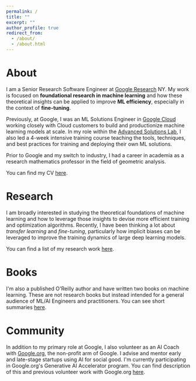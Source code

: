 ```yaml
---
permalink: /
title: ""
excerpt: ""
author_profile: true
redirect_from:
  - /about/
  - /about.html
---
```


# About

I am a Senior Research Software Engineer at [Google Research](https://research.google/) NY. My work is focused on **foundational research in machine learning** and how these theoretical insights can be applied to improve **ML efficiency**, especially in the context of **fine-tuning**.

Previously, at Google, I was an ML Solutions Engineer in [Google Cloud](https://cloud.google.com/?e=0) working closely with Cloud customers to build and productionize machine learning models at scale. In my role within the [Advanced Solutions Lab](https://cloud.google.com/asl), I also led a 4-week intensive training course teaching the tools, techniques, and best practices for training and deploying their own ML solutions. 

Prior to Google and my switch to industry, I had a career in academia as a research mathematics professor in the field of geometric analysis.

You can find my CV [here](files/munn_resume.pdf).

# Research

I am broadly interested in studying the theoretical foundations of machine learning and how to leverage those insights to devise more efficient training and optimization algorithms. Recently, I have been thinking a lot about *transfer learning* and *fine-tuning*, particularly how implicit biases can be leveraged to improve the training dynamics of large deep learning models. 

You can find a list of my research work [here](https://munnm.github.io/research/). 

# Books

I'm also a published O'Reilly author and have written two books on machine learning. These are not research books but instead intended for a general audience of ML/AI Engineers and practitioners. You can see short summaries [here](https://munnm.github.io/books/).

# Community

In addition to my primary role at Google, I also volunteer as an AI Coach with [Google.org](https://www.google.org), the non-profit arm of Google. I advise and mentor early and late-stage startups using AI for social good. I'm currently participating in Google.org's Generative AI Accelerator program. You can find description of this and previous volunteer work with Google.org [here](https://munnm.github.io/community/).

